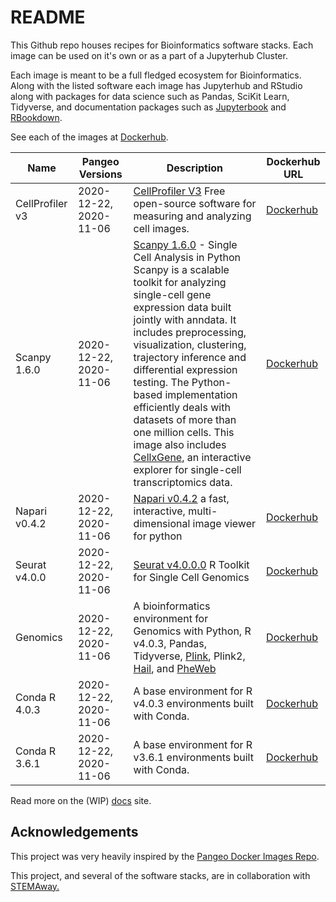 # README

This Github repo houses recipes for Bioinformatics software stacks. Each image can be used on it's own or as a part of a Jupyterhub Cluster.

Each image is meant to be a full fledged ecosystem for Bioinformatics. Along with the listed software each image has Jupyterhub and RStudio along with packages for data science such as Pandas, SciKit Learn, Tidyverse, and documentation packages such as [Jupyterbook](https://jupyterbook.org/) and [RBookdown](https://bookdown.org/). 

See each of the images at [Dockerhub](https://hub.docker.com/orgs/dabbleofdevops/repositories).

| Name | Pangeo Versions | Description | Dockerhub URL |
| --- | ----------- | ---------- | --------------- |
| CellProfiler v3 | 2020-12-22, 2020-11-06 | [CellProfiler V3](https://cellprofiler.org/) Free open-source software for measuring and analyzing cell images. | [Dockerhub](https://hub.docker.com/repository/docker/dabbleofdevops/cellprofiler-notebook) |
| Scanpy 1.6.0 | 2020-12-22, 2020-11-06 | [Scanpy 1.6.0](https://scanpy.readthedocs.io/en/stable/) - Single Cell Analysis in Python Scanpy is a scalable toolkit for analyzing single-cell gene expression data built jointly with anndata. It includes preprocessing, visualization, clustering, trajectory inference and differential expression testing. The Python-based implementation efficiently deals with datasets of more than one million cells. This image also includes [CellxGene](https://github.com/chanzuckerberg/cellxgene), an interactive explorer for single-cell transcriptomics data. | [Dockerhub](ihttps://hub.docker.com/repository/docker/dabbleofdevops/scanpy-notebook) |
| Napari v0.4.2 | 2020-12-22, 2020-11-06 | [Napari v0.4.2](https://napari.org/) a fast, interactive, multi-dimensional image viewer for python | [Dockerhub](https://hub.docker.com/repository/docker/dabbleofdevops/napari-notebook) |
| Seurat v4.0.0 | 2020-12-22, 2020-11-06 | [Seurat v4.0.0.0](https://satijalab.org/seurat/) R Toolkit for Single Cell Genomics | [Dockerhub](https://hub.docker.com/repository/docker/dabbleofdevops/seurat-notebook)  |
| Genomics | 2020-12-22, 2020-11-06 | A bioinformatics environment for Genomics with Python, R v4.0.3, Pandas, Tidyverse, [Plink](https://zzz.bwh.harvard.edu/plink/), Plink2, [Hail](https://hail.is/index.html), and [PheWeb](https://github.com/statgen/pheweb)  | [Dockerhub](https://hub.docker.com/repository/docker/dabbleofdevops/genomics-notebook) |
| Conda R 4.0.3 | 2020-12-22, 2020-11-06 | A base environment for R v4.0.3 environments built with Conda. | [Dockerhub](https://hub.docker.com/repository/docker/dabbleofdevops/conda-r-4.0.3-notebook) |
| Conda R 3.6.1 | 2020-12-22, 2020-11-06 | A base environment for R v3.6.1 environments built with Conda. | [Dockerhub](https://hub.docker.com/repository/docker/dabbleofdevops/conda-r-3.6.1-notebook)  |

Read more on the (WIP) [docs](https://jhubdockerdocs.dabbleofdevopsonaws.com/) site.

## Acknowledgements

This project was very heavily inspired by the [Pangeo Docker Images Repo](https://github.com/pangeo-data/pangeo-docker-images).

This project, and several of the software stacks, are in collaboration with [STEMAway.](https://stemaway.com/) 
